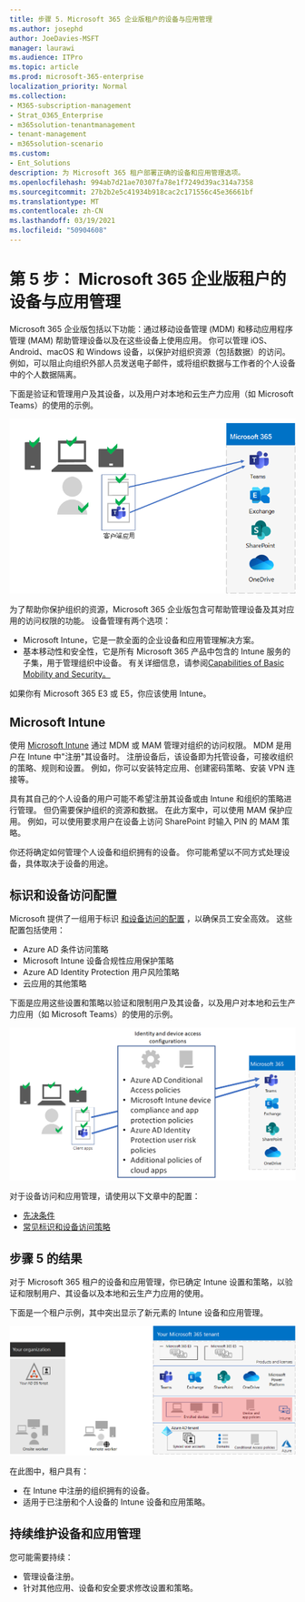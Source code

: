 ```yaml
---
title: 步骤 5. Microsoft 365 企业版租户的设备与应用管理
ms.author: josephd
author: JoeDavies-MSFT
manager: laurawi
ms.audience: ITPro
ms.topic: article
ms.prod: microsoft-365-enterprise
localization_priority: Normal
ms.collection:
- M365-subscription-management
- Strat_O365_Enterprise
- m365solution-tenantmanagement
- tenant-management
- m365solution-scenario
ms.custom:
- Ent_Solutions
description: 为 Microsoft 365 租户部署正确的设备和应用管理选项。
ms.openlocfilehash: 994ab7d21ae70307fa78e1f7249d39ac314a7358
ms.sourcegitcommit: 27b2b2e5c41934b918cac2c171556c45e36661bf
ms.translationtype: MT
ms.contentlocale: zh-CN
ms.lasthandoff: 03/19/2021
ms.locfileid: "50904608"
---
```

# <a name="step-5-device-and-app-management-for-your-microsoft-365-for-enterprise-tenants"></a>第 5 步： Microsoft 365 企业版租户的设备与应用管理

Microsoft 365 企业版包括以下功能：通过移动设备管理 (MDM) 和移动应用程序管理 (MAM) 帮助管理设备以及在这些设备上使用应用。 你可以管理 iOS、Android、macOS 和 Windows 设备，以保护对组织资源（包括数据）的访问。 例如，可以阻止向组织外部人员发送电子邮件，或将组织数据与工作者的个人设备中的个人数据隔离。

下面是验证和管理用户及其设备，以及用户对本地和云生产力应用（如 Microsoft Teams）的使用的示例。

![用户、设备和应用的验证和管理](../media/tenant-management-overview/tenant-management-device-app-mgmt.png)

为了帮助你保护组织的资源，Microsoft 365 企业版包含可帮助管理设备及其对应用的访问权限的功能。 设备管理有两个选项：

- Microsoft Intune，它是一款全面的企业设备和应用管理解决方案。
- 基本移动性和安全性，它是所有 Microsoft 365 产品中包含的 Intune 服务的子集，用于管理组织中设备。 有关详细信息，请参阅[Capabilities of Basic Mobility and Security。](../admin/basic-mobility-security/capabilities.md)

如果你有 Microsoft 365 E3 或 E5，你应该使用 Intune。

## <a name="microsoft-intune"></a>Microsoft Intune

使用 [Microsoft Intune](/mem/intune/fundamentals/planning-guide) 通过 MDM 或 MAM 管理对组织的访问权限。 MDM 是用户在 Intune 中"注册"其设备时。 注册设备后，该设备即为托管设备，可接收组织的策略、规则和设置。 例如，你可以安装特定应用、创建密码策略、安装 VPN 连接等。

具有其自己的个人设备的用户可能不希望注册其设备或由 Intune 和组织的策略进行管理。 但仍需要保护组织的资源和数据。 在此方案中，可以使用 MAM 保护应用。 例如，可以使用要求用户在设备上访问 SharePoint 时输入 PIN 的 MAM 策略。

你还将确定如何管理个人设备和组织拥有的设备。 你可能希望以不同方式处理设备，具体取决于设备的用途。

## <a name="identity-and-device-access-configurations"></a>标识和设备访问配置

Microsoft 提供了一组用于标识 [和设备访问的配置](../security/office-365-security/microsoft-365-policies-configurations.md) ，以确保员工安全高效。 这些配置包括使用：

- Azure AD 条件访问策略
- Microsoft Intune 设备合规性应用保护策略
- Azure AD Identity Protection 用户风险策略
- 云应用的其他策略

下面是应用这些设置和策略以验证和限制用户及其设备，以及用户对本地和云生产力应用（如 Microsoft Teams）的使用的示例。

![针对用户、设备及其应用使用的要求和限制的标识和设备访问配置](../media/tenant-management-overview/tenant-management-device-app-mgmt-golden-config.png)

对于设备访问和应用管理，请使用以下文章中的配置：

- [先决条件](../security/office-365-security/identity-access-prerequisites.md)
- [常见标识和设备访问策略](../security/office-365-security/identity-access-policies.md)

## <a name="results-of-step-5"></a>步骤 5 的结果

对于 Microsoft 365 租户的设备和应用管理，你已确定 Intune 设置和策略，以验证和限制用户、其设备以及本地和云生产力应用的使用。

下面是一个租户示例，其中突出显示了新元素的 Intune 设备和应用管理。

![使用 Intune 设备和应用管理的租户示例](../media/tenant-management-overview/tenant-management-tenant-build-step5.png)

在此图中，租户具有：

- 在 Intune 中注册的组织拥有的设备。
- 适用于已注册和个人设备的 Intune 设备和应用策略。

## <a name="ongoing-maintenance-for-device-and-app-management"></a>持续维护设备和应用管理

您可能需要持续： 

- 管理设备注册。
- 针对其他应用、设备和安全要求修改设置和策略。